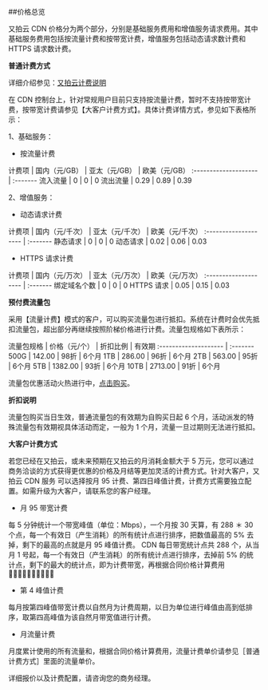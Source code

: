 ##价格总览

又拍云 CDN 价格分为两个部分，分别是基础服务费用和增值服务请求费用。其中基础服务费用包括按流量计费和按带宽计费，增值服务包括动态请求数计费和 HTTPS 请求数计费。

**普通计费方式**

详细介绍参见：[又拍云计费说明](https://www.upyun.com/price_instruction)

在 CDN 控制台上，针对常规用户目前只支持按流量计费，暂时不支持按带宽计费，按带宽计费请参见【大客户计费方式】。具体计费详情方式，参见如下表格所示：

1、基础服务：

 - 按流量计费

计费项 | 国内（元/GB）  | 亚太（元/GB）  | 欧美（元/GB）
:-------------------- | :-------
流入流量  | 0  | 0  | 0
流出流量  | 0.29 |  0.89 | 0.39 


2、增值服务：

- 动态请求计费

计费项 | 国内（元/千次）  | 亚太（元/千次）  | 欧美（元/千次）
:-------------------- | :-------
静态请求  | 0  | 0  | 0
动态请求  | 0.02 |  0.06 | 0.03  


- HTTPS 请求计费

 
计费项 | 国内（元/万次）  | 亚太（元/万次）  | 欧美（元/万次）
:-------------------- | :-------
绑定域名个数  | 0  | 0  | 0
HTTPS 请求  | 0.05 | 0.15 | 0.03  


**预付费流量包**

采用【流量计费】模式的客户，可以购买流量包进行抵扣。系统在计费时会优先抵扣流量包，超出部分再继续按照阶梯价格进行计费。流量包规格如下表所示：

流量包规格 | 价格（元/个）  | 折扣比例  | 有效期
:-------------------- | :-------
500G  | 142.00  | 98折  | 6个月
1TB  | 286.00 |  96折 | 6个月
2TB  | 563.00 |  95折 | 6个月
5TB  | 1382.00 |  93折 | 6个月
10TB  | 2713.00 |  91折 | 6个月

流量包优惠活动火热进行中，[点击购买](https://console.upyun.com/billing/resources/buy/)。

**折扣说明**

流量包购买当日生效，普通流量包的有效期为自购买日起 6 个月，活动派发的特殊流量包有效期视具体活动而定，一般为 1 个月，流量一旦过期则无法进行抵扣。


**大客户计费方式**

若您已经在又拍云，或未来预期在又拍云的月消耗金额大于 5 万元，您可以通过商务洽谈的方式获得更优惠的价格及月结等更加灵活的计费方式。针对大客户，又拍云 CDN 服务 可以选择按月 95 计费、第四日峰值计费，计费方式需要独立配置。如需升级为大客户，请联系您的客户经理。

 - 月 95 带宽计费

每 5 分钟统计一个带宽峰值（单位：Mbps），一个月按 30 天算，有 288 ＊ 30 个点，每一个有效日（产生消耗）的所有统计点进行排序，把数值最高的 5% 去掉，剩下的最高的点就是月 95 峰值计费。
CDN 每日带宽统计点共 288 个，从当月 1 号起，每一个有效日（产生消耗）的所有统计点进行排序，去掉前 5% 的统计点，剩下的最大的统计点，即为计费带宽，再根据合同价格计算费用􏲁􏲂􏰵􏰎􏲄􏲅􏰵􏲆􏲇􏰊 
 - 第 4 峰值计费

每月按第四峰值带宽计费以自然月为计费周期，以日为单位进行峰值由高到低排序，取第四高峰值为该自然月带宽值进行计费。 

 - 月流量计费
 
月度累计使用的所有流量和，根据合同价格计算费用，流量计费单价请参见［普通计费方式］里面的流量单价。

详细报价以及计费配置，请咨询您的商务经理。


